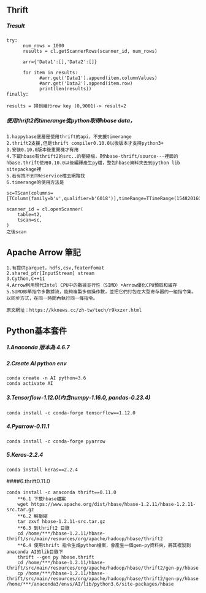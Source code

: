 ## Thrift
#####  Tresult
```
try:
      num_rows = 1000
      results = cl.getScannerRows(scanner_id, num_rows)
      
      arr={'Data1':[],'Data2':[]}
      
      for item in results: 
            #arr.get('Data1').append(item.columnValues)
            #arr.get('Data2').append(item.row)
            print(len(results))
finally:

results = 掃到幾行row key (0,9001)-> result=2

```

#####  使用thrift2的timerange從python取得hbase data，
```
1.happybase底層是使用thrift的api，不支援timerange
2.thrift2支援,但是thrift compiler0.10.0以後版本才支持python3+
3.安裝0.10.0版本後重開機才有用
4.下載hbase有thrift2的src..的壓縮檔，對hbase-thrift/source---裡面的hbase.thrift使用0.10.0以後編譯產生py檔，整包hbase資料夾丟到python lib sitepackage裡
5.若有找不到TReservice檔去網路找
6.timerange的使用方法是

sc=TScan(columns=[TColumn(family=b'v',qualifier=b'6018')],timeRange=TTimeRange(1548201600000,1548302082000))

scanner_id = cl.openScanner(
    table=t2,
    tscan=sc,
)
之後scan
```


## Apache Arrow 筆記
```
1.有提供parquet，hdfs,csv,featerfomat
2.shared_ptr[InputStream] stream
3.Cython,C++11
4.Arrow利用現代Intel CPU中的數據並行性（SIMD）•Arrow優化CPU預取和緩存
5.SIMD即單指令多數據流，能夠複製多個操作數，並把它們打包在大型寄存器的一組指令集。以同步方式，在同一時間內執行同一條指令。

原文網址：https://kknews.cc/zh-tw/tech/r9kxzxr.html
```
## Python基本套件

##### 1.Anaconda 版本為 4.6.7

##### 2.Create AI python env
```
conda create -n AI python=3.6
conda activate AI
```

##### 3.Tensorflow-1.12.0(內含numpy-1.16.0, pandas-0.23.4)
```
conda install -c conda-forge tensorflow==1.12.0
```

##### 4.Pyarrow-0.11.1
```
conda install -c conda-forge pyarrow
```

##### 5.Keras-2.2.4
```
conda install keras==2.2.4
```

####6.thrift0.11.0
```
conda install -c anaconda thrift==0.11.0
    **6.1 下載hbase檔案
    wget https://www.apache.org/dist/hbase/hbase-1.2.11/hbase-1.2.11-src.tar.gz
    **6.2 解壓縮
    tar zxvf hbase-1.2.11-src.tar.gz 
    **6.3 到thrift2 目錄
    cd /home/***/hbase-1.2.11/hbase-thrift/src/main/resources/org/apache/hadoop/hbase/thrift2
    **6.4 使用thrift 指令生成python檔案，會產生一個gen-py資料夾，將其複製到anaconda AI的lib目錄下
    thrift --gen py hbase.thrift 
    cd /home/***/hbase-1.2.11/hbase-thrift/src/main/resources/org/apache/hadoop/hbase/thrift2/gen-py/hbase
    cp /home/***/hbase-1.2.11/hbase-thrift/src/main/resources/org/apache/hadoop/hbase/thrift2/gen-py/hbase /home/***/anaconda3/envs/AI/lib/python3.6/site-packages/hbase
```



